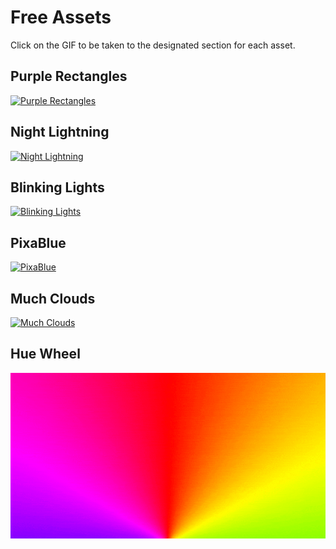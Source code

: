 # Free Assets
Click on the GIF to be taken to the designated section for each asset.
## Purple Rectangles
[![Purple Rectangles](purple_rectangles/purple%20rectangles%20-%20example.gif)](./purple_rectangles/)
## Night Lightning
[![Night Lightning](night_lightning/night%20lightning%20-%20example.gif)](./night_lightning/)
## Blinking Lights
[![Blinking Lights](blinking_lights/blinking%20lights%20-%20example.gif)](./blinking_lights/)
## PixaBlue
[![PixaBlue](pixablue/pixablue%20-%20example.gif)](./pixablue/)
## Much Clouds
[![Much Clouds](much_clouds/much%20clouds%20-%20example.gif)](./much_clouds/)
## Hue Wheel
[![Hue Wheel](hue_wheel/example.gif)](./hue_wheel/)